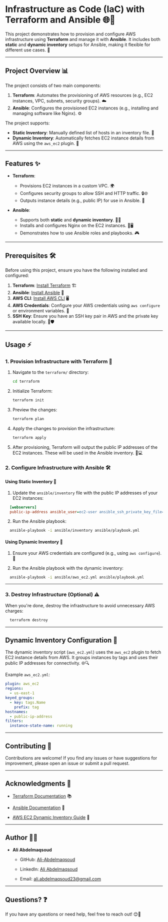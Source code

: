 # **Infrastructure as Code (IaC) with Terraform and Ansible** 🌐🔧

This project demonstrates how to provision and configure AWS infrastructure using **Terraform** and manage it with **Ansible**. It includes both **static** and **dynamic inventory** setups for Ansible, making it flexible for different use cases. 🚀

---

## **Project Overview** 📊

The project consists of two main components:

1. **Terraform**: Automates the provisioning of AWS resources (e.g., EC2 instances, VPC, subnets, security groups). ☁️
2. **Ansible**: Configures the provisioned EC2 instances (e.g., installing and managing software like Nginx). ⚙️

The project supports:

- **Static Inventory**: Manually defined list of hosts in an inventory file. 📝
- **Dynamic Inventory**: Automatically fetches EC2 instance details from AWS using the `aws_ec2` plugin. 🔄

---

## **Features** ✨

- **Terraform**:

  - Provisions EC2 instances in a custom VPC. 🌍
  - Configures security groups to allow SSH and HTTP traffic. 🔒🌐
  - Outputs instance details (e.g., public IP) for use in Ansible. 📡

- **Ansible**:
  - Supports both **static** and **dynamic inventory**. 📑🔄
  - Installs and configures Nginx on the EC2 instances. 🍪🖥️
  - Demonstrates how to use Ansible roles and playbooks. 🎮

---

## **Prerequisites** 🛠️

Before using this project, ensure you have the following installed and configured:

1. **Terraform**: [Install Terraform](https://learn.hashicorp.com/tutorials/terraform/install-cli) 🏗️
2. **Ansible**: [Install Ansible](https://docs.ansible.com/ansible/latest/installation_guide/intro_installation.html) 📜
3. **AWS CLI**: [Install AWS CLI](https://docs.aws.amazon.com/cli/latest/userguide/install-cliv2.html) 🖥️
4. **AWS Credentials**: Configure your AWS credentials using `aws configure` or environment variables. 🔑
5. **SSH Key**: Ensure you have an SSH key pair in AWS and the private key available locally. 🔑🛡️

---

## **Usage** ⚡

### **1. Provision Infrastructure with Terraform** 🚀

1. Navigate to the `terraform/` directory:
   ```bash
   cd terraform
   ```
2. Initialize Terraform:
   ```bash
   terraform init
   ```
3. Preview the changes:
   ```bash
   terraform plan
   ```
4. Apply the changes to provision the infrastructure:
   ```bash
   terraform apply
   ```
5. After provisioning, Terraform will output the public IP addresses of the EC2 instances. These will be used in the Ansible inventory. 📡💻

### **2. Configure Infrastructure with Ansible** 🛠️

#### **Using Static Inventory** 📝

1.  Update the `ansible/inventory` file with the public IP addresses of your EC2 instances:

```ini
  [webservers]
  public-ip-address ansible_user=ec2-user ansible_ssh_private_key_file=~/.ssh/your-key.pem
```

2.  Run the Ansible playbook:

```bash
  ansible-playbook -i ansible/inventory ansible/playbook.yml
```

#### **Using Dynamic Inventory** 🔄

1.  Ensure your AWS credentials are configured (e.g., using `aws configure`). 🔑

2.  Run the Ansible playbook with the dynamic inventory:

```bash
  ansible-playbook -i ansible/aws_ec2.yml ansible/playbook.yml
```

---

### **3. Destroy Infrastructure (Optional)** ⚠️

When you're done, destroy the infrastructure to avoid unnecessary AWS charges:

```bash
  terraform destroy
```

---

## **Dynamic Inventory Configuration** 🔄

The dynamic inventory script (`aws_ec2.yml`) uses the `aws_ec2` plugin to fetch EC2 instance details from AWS. It groups instances by tags and uses their public IP addresses for connectivity. 🌐🔍

Example `aws_ec2.yml`:

```yaml
plugin: aws_ec2
regions:
  - us-east-1
keyed_groups:
  - key: tags.Name
    prefix: tag
hostnames:
  - public-ip-address
filters:
  instance-state-name: running
```

---

## **Contributing** 🤝

Contributions are welcome! If you find any issues or have suggestions for improvement, please open an issue or submit a pull request.

---

## **Acknowledgments** 🙏

- [Terraform Documentation](https://www.terraform.io/docs) 📚

- [Ansible Documentation](https://docs.ansible.com/) 📖

- [AWS EC2 Dynamic Inventory Guide](https://docs.ansible.com/ansible/latest/collections/amazon/aws/aws_ec2_inventory.html) 📖

---

## **Author** 👨‍💻

- **Ali Abdelmaqsoud**

  - GitHub: [Ali-Abdelmaqsoud](https://github.com/Ali-Abdelmaqsoud)

  - LinkedIn: [Ali Abdelmaqsoud](https://www.linkedin.com/in/ali-abdelmaqsoud-237479288/)

  - Email: [ali.abdelmaqsoud23@gmail.com](https://mailto:ali.abdelmaqsoud23@gmail.com/)

---

## **Questions?** ❓

If you have any questions or need help, feel free to reach out! 😊💬
